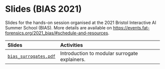 # Slides (BIAS 2021) #

Slides for the hands-on session organised at the
2021 Bristol Interactive AI Summer School (BIAS).
More details are available on
<https://events.fat-forensics.org/2021_bias/#schedule-and-resources>.

| Slides | Activities |
|:-------|:-----------|
| [`bias_surrogates.pdf`](bias_surrogates.pdf) | Introduction to modular surrogate explainers. |
